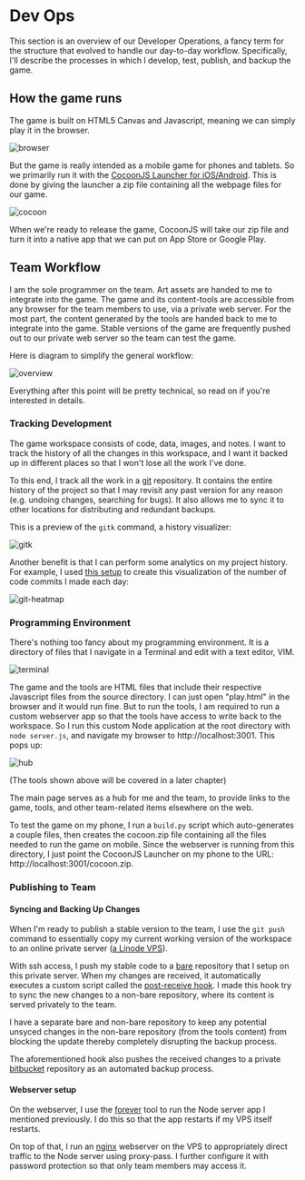 # Dev Ops

This section is an overview of our Developer Operations, a fancy term for the
structure that evolved to handle our day-to-day workflow.  Specifically, I'll
describe the processes in which I develop, test, publish, and backup the game.

## How the game runs

The game is built on HTML5 Canvas and Javascript, meaning we can simply play it
in the browser.

![browser](img/browser.png)

But the game is really intended as a mobile game for phones and tablets.  So we
primarily run it with the [CocoonJS Launcher for
iOS/Android](http://wiki.ludei.com/cocoonjs:launcherapp).  This is done by
giving the launcher a zip file containing all the webpage files for our game.

![cocoon](img/cocoon.png)

When we're ready to release the game, CocoonJS will take our zip file and turn
it into a native app that we can put on App Store or Google Play.

## Team Workflow

I am the sole programmer on the team.  Art assets are handed to me to integrate
into the game.  The game and its content-tools are accessible from any browser
for the team members to use, via a private web server.  For the most part, the
content generated by the tools are handed back to me to integrate into the
game.  Stable versions of the game are frequently pushed out to our private web
server so the team can test the game.

Here is diagram to simplify the general workflow:

![overview](img/devops.png)

Everything after this point will be pretty technical, so read on if you're
interested in details.

### Tracking Development

The game workspace consists of code, data, images, and notes.  I want to track the
history of all the changes in this workspace, and I want it backed up in
different places so that I won't lose all the work I've done.

To this end, I track all the work in a [git](http://git-scm.com/) repository.
It contains the entire history of the project so that I may revisit any past
version for any reason (e.g. undoing changes, searching for bugs).  It also
allows me to sync it to other locations for distributing and redundant backups.

This is a preview of the `gitk` command, a history visualizer:

![gitk](img/gitk.png)

Another benefit is that I can perform some analytics on my project history.
For example, I used [this setup](work/git-heatmap) to create this visualization
of the number of code commits I made each day:

![git-heatmap](img/git-heatmap.png)

### Programming Environment

There's nothing too fancy about my programming environment.  It is a directory
of files that I navigate in a Terminal and edit with a text editor,
VIM.

![terminal](img/terminal.png)

The game and the tools are HTML files that include their respective Javascript
files from the source directory.  I can just open "play.html" in the browser
and it would run fine.  But to run the tools, I am required to run a custom
webserver app so that the tools have access to write back to the workspace.  So
I run this custom Node application at the root directory with `node server.js`,
and navigate my browser to http://localhost:3001.  This pops up:

![hub](img/hub.png)

(The tools shown above will be covered in a later chapter)

The main page serves as a hub for me and the team, to provide links to the
game, tools, and other team-related items elsewhere on the web.

To test the game on my phone, I run a `build.py` script which auto-generates a
couple files, then creates the cocoon.zip file containing all the files needed
to run the game on mobile.  Since the webserver is running from this directory,
I just point the CocoonJS Launcher on my phone to the URL:
http://localhost:3001/cocoon.zip.

### Publishing to Team

#### Syncing and Backing Up Changes

When I'm ready to publish a stable version to the team, I use the `git push`
command to essentially copy my current working version of the workspace to an
online private server ([a Linode VPS](https://www.linode.com/)).

With ssh access, I push my stable code to a
[bare](http://git-scm.com/book/ch4-2.html) repository that I setup on this
private server.  When my changes are received, it automatically executes a
custom script called the [post-receive
hook](http://git-scm.com/book/en/Customizing-Git-Git-Hooks).  I made this hook
try to sync the new changes to a non-bare repository, where its content is served
privately to the team.

I have a separate bare and non-bare repository to keep any potential unsyced
changes in the non-bare repository (from the tools content) from blocking the
update thereby completely disrupting the backup process.

The aforementioned hook also pushes the received changes to a private
[bitbucket](https://bitbucket.org) repository as an automated backup process.

#### Webserver setup

On the webserver, I use the [forever](https://npmjs.org/package/forever) tool
to run the Node server app I mentioned previously.  I do this so that the
app restarts if my VPS itself restarts.

On top of that, I run an [nginx](http://wiki.nginx.org/) webserver on the VPS
to appropriately direct traffic to the Node server using proxy-pass. I further
configure it with password protection so that only team members may access it.


